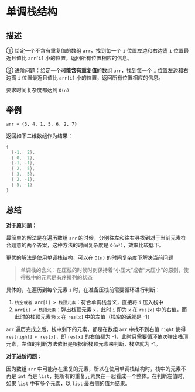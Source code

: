 # 单调栈结构

## 描述

① 给定一个不含有重复值的数组 `arr`，找到每一个 `i` 位置左边和右边离 `i` 位置最近且值比 `arr[i]` 小的位置，返回所有位置相应的信息。

② 进阶问题：给定一个**可能含有重复值**的数组 `arr`，找到每一个 `i` 位置左边和右边离 `i` 位置最近且值比 `arr[i]` 小的位置，返回所有位置相应的信息。

要求时间复杂度都达到 `O(n)`

## 举例

`arr = {3, 4, 1, 5, 6, 2, 7}`

返回如下二维数组作为结果：

```go
{
  {-1,  2},
  { 0,  2},
  {-1, -1},
  { 2,  5},
  { 3,  5},
  { 2, -1},
  { 5, -1}
}
```

## 总结

**对于原问题**：

最简单的解法是在遍历数组 `arr` 的时候，分别往左和往右寻找到对于当前元素符合题意的两个答案，这种方法的时间复杂度是 `O(n²)`，效率比较低下。

更优的解法是使用单调栈结构，可以在 `O(n)` 的时间复杂度下解决当前问题

> 单调栈的含义：在压栈的时候时刻保持着“小压大”或者“大压小”的原则，使得栈中的元素是有序排列的状态

具体的，在遍历到每个元素 `i` 时，在准备压栈前需要循环进行判断：

1. `栈空或者 arr[i] > 栈顶元素`：符合单调栈含义，直接将 `i` 压入栈中
2. `arr[i] < 栈顶元素`：弹出栈顶元素 `x`，此时 `i` 即为 `x` 在 `res[x]` 中的右值，而此时的栈顶元素为 `x` 在 `res[x]` 中的左值（栈空的话就是 -1）

`arr` 遍历完成之后，栈中剩下的元素，都是在数组 `arr` 中找不到右值 `right` 使得 `res[right] < res[x]`，即 `res[x]` 的右值都为 -1，此时只需要循环依次弹出栈顶元素，左值的判断方法依旧是根据新栈顶元素来判断，栈空就为 -1。

**对于进阶问题**：

因为数组 `arr` 中可能存在重复的元素，所以在使用单调栈结构时，栈中的元素不再是 `int` 而是 `list`，把所有的重复元素聚在一起看成一个整体。在判断左值时，如果 `list` 中有多个元素，以 `list` 最右侧的值为结果。
